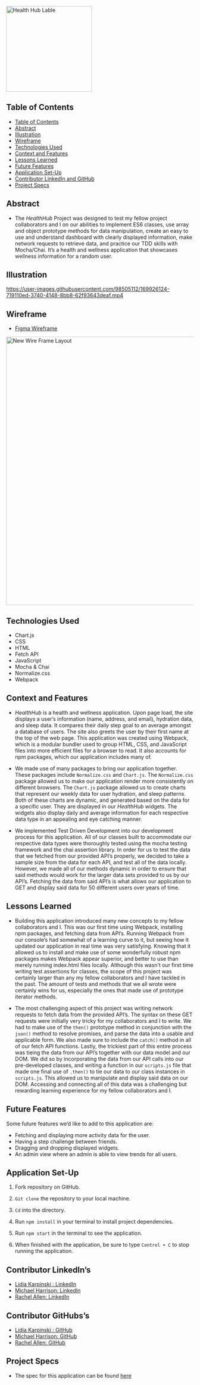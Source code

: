 <img width="230" alt="Health Hub Lable" src="https://user-images.githubusercontent.com/95496577/169706412-03739a11-373c-439f-998f-174dde44173f.png"> 

## Table of Contents

- [Table of Contents](#table-of-contents)
- [Abstract](#abstract)
- [Illustration](#illustration)
- [Wireframe](#wireframe)
- [Technologies Used](#technologies-used)
- [Context and Features](#context-and-features)
- [Lessons Learned](#lessons-learned)
- [Future Features](#future-features)
- [Application Set-Up](#application-set-up)
- [Contributor LinkedIn and GitHub](#contributor-linkedin-and-github)
- [Project Specs](#project-specs)

## Abstract

- The _HealthHub_ Project was designed to test my fellow project collaborators and I on our abilities to implement ES6 classes, use array and object prototype methods for data manipulation, create an easy to use and understand dashboard with clearly displayed information, make network requests to retrieve data, and practice our TDD skills with Mocha/Chai. It’s a health and wellness application that showcases wellness information for a random user. 

## Illustration


https://user-images.githubusercontent.com/98505112/169926124-719110ed-3740-4148-8bb8-62f93643deaf.mp4


## Wireframe

- [Figma Wireframe](https://www.figma.com/file/MAcq55QYBdenQxU3mBVcVz/FitLit-Wireframe?node-id=0%3A1) 

<img width="721" alt="New Wire Frame Layout" src="https://user-images.githubusercontent.com/95496577/169707014-ea0f4135-dca2-4ea0-8bbe-2e4e7047f150.png">

## Technologies Used

- Chart.js
- CSS
- HTML
- Fetch API
- JavaScript
- Mocha & Chai
- Normalize.css
- Webpack

## Context and Features

- _HealthHub_ is a health and wellness application. Upon page load, the site displays a user’s information (name, address, and email), hydration data, and sleep data. It compares their daily step goal to an average amongst a database of users. The site also greets the user by their first name at the top of the web page. This application was created using Webpack, which is a modular bundler used to group HTML, CSS, and JavaScript files into more efficient files for a browser to read. It also accounts for npm packages, which our application includes many of. 

- We made use of many packages to bring our application together. These packages include `Normalize.css` and `Chart.js`. The `Normalize.css` package allowed us to make our application render more consistently on different browsers. The `Chart.js` package allowed us to create charts that represent our weekly data for user hydration, and sleep patterns. Both of these charts are dynamic, and generated based on the data for a specific user. They are displayed in our _HealthHub_ widgets. The widgets also display daily and average information for each respective data type in an appealing and eye catching manner.  

- We implemented Test Driven Development into our development process for this application. All of our classes built to accommodate our respective data types were thoroughly tested using the mocha testing framework and the chai assertion library. In order for us to test the data that we fetched from our provided API’s properly, we decided to take a sample size from the data for each API, and test all of the data locally. However, we made all of our methods dynamic in order to ensure that said methods would work for the larger data sets provided to us by our API’s. Fetching the data from said API’s is what allows our application to GET and display said data for 50 different users over years of time. 

## Lessons Learned

- Building this application introduced many new concepts to my fellow collaborators and I. This was our first time using Webpack, installing npm packages, and fetching data from API’s. Running Webpack from our console’s had somewhat of a learning curve to it, but seeing how it updated our application in real time was very satisfying. Knowing that it allowed us to install and make use of some wonderfully robust npm packages makes Webpack appear superior, and better to use than merely running index.html files locally. Although this wasn’t our first time writing test assertions for classes, the scope of this project was certainly larger than any my fellow collaborators and I have tackled in the past. The amount of tests and methods that we all wrote were certainly wins for us, especially the ones that made use of prototype iterator methods. 

- The most challenging aspect of this project was writing network requests to fetch data from the provided API’s. The syntax on these GET requests were initially very tricky for my collaborators and I to write. We had to make use of the `then()` prototype method in conjunction with the `json()` method to resolve promises, and parse the data into a usable and applicable form. We also made sure to include the `catch()` method in all of our fetch API functions. Lastly, the trickiest part of this entire process was tieing the data from our API’s together with our data model and our DOM. We did so by incorporating the data from our API calls into our pre-developed classes, and writing a function in our `scripts.js` file that made one final use of `.then()` to tie our data to our class instances in `scripts.js`. This allowed us to manipulate and display said data on our DOM. Accessing and connecting all of this data was a challenging but rewarding learning experience for my fellow collaborators and I.   

## Future Features

Some future features we’d like to add to this application are:

- Fetching and displaying more activity data for the user. 
- Having a step challenge between friends.
- Dragging and dropping displayed widgets.
- An admin view where an admin is able to view trends for all users. 

## Application Set-Up

1. Fork repository on GitHub.

2. `Git clone` the repository to your local machine.

3. `Cd` into the directory.

4. Run `npm install` in your terminal to install project dependencies.

5. Run `npm start` in the terminal to see the application. 

6. When finished with the application, be sure to type `Control + C` to stop running the application. 

## Contributor LinkedIn’s

- [Lidia Karpinski : LinkedIn](https://www.linkedin.com/in/lidia-karpinski/)  
- [Michael Harrison: LinkedIn](https://www.linkedin.com/in/michael-harrison-b476a498/)   
- [Rachel Allen: LinkedIn](https://www.linkedin.com/in/rachel-lynn-allen/)  
 
## Contributor GitHubs’s

- [Lidia Karpinski : GitHub](https://github.com/lkarpins) 
- [Michael Harrison: GitHub](https://github.com/mikeharrison57) 
- [Rachel Allen: GitHub](https://github.com/Rallen13) 

## Project Specs

- The spec for this application can be found [here](https://frontend.turing.edu/projects/Fitlit-part-one.html)     
